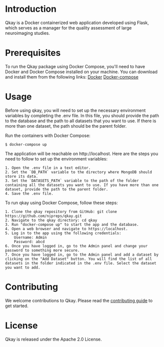 # Introduction
Qkay is a Docker containerized web application developed using Flask, which serves as a manager for the quality assessment of large neuroimaging studies.

# Prerequisites
To run the Qkay package using Docker Compose, you'll need to have Docker and Docker Compose installed on your machine. You can download and install them from the following links:
[Docker](https://docs.docker.com/get-docker/)
[Docker-compose](https://docs.docker.com/compose/install/)
# Usage
Before using qkay, you will need to set up the necessary environment variables by completing the .env file. In this file, you should provide the path to the database and the path to all datasets that you want to use. If there is more than one dataset, the path should be the parent folder.

Run the containers with Docker Compose:
```
$ docker-compose up
```
The application will be reachable on  http://localhost.
Here are the steps you need to follow to set up the environment variables:

    1. Open the .env file in a text editor.
    2. Set the `DB_PATH` variable to the directory where MongoDB should store its data.
    3. Set the `DATASETS_PATH` variable to the path of the folder containing all the datasets you want to use. If you have more than one dataset, provide the path to the parent folder.
    4. Save the .env file.

To run qkay using Docker Compose, follow these steps:

    1. Clone the qkay repository from GitHub: git clone https://github.com/nipreps/qkay.git
    2. Navigate to the qkay directory: cd qkay
    3. Run "docker-compose up" to start the app and the database.
    4. Open a web browser and navigate to https://localhost.
    5. Log in to the app using the following credentials:
        Username: Admin
        Password: abcd
    6. Once you have logged in, go to the Admin panel and change your password to something more secure.
    7. Once you have logged in, go to the Admin panel and add a dataset by clicking on the "Add Dataset" button. You will find the list of all datasets in the folder indicated in the .env file. Select the dataset you want to add.

# Contributing
We welcome contributions to Qkay. Please read the [contributing guide](https://www.nipreps.org/community/CONTRIBUTING/) to get started.
# License
Qkay is released under the Apache 2.0 License.
